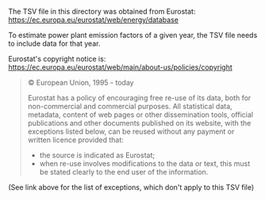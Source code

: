 The TSV file in this directory was obtained from Eurostat: https://ec.europa.eu/eurostat/web/energy/database

To estimate power plant emission factors of a given year, the TSV file needs to include data for that year.

Eurostat's copyright notice is: https://ec.europa.eu/eurostat/web/main/about-us/policies/copyright

> © European Union, 1995 - today
>
> Eurostat has a policy of encouraging free re-use of its data, both for non-commercial and commercial purposes. All statistical data, metadata, content of web pages or other dissemination tools, official publications and other documents published on its website, with the exceptions listed below, can be reused without any payment or written licence provided that:
>
> - the source is indicated as Eurostat;
> - when re-use involves modifications to the data or text, this must be stated clearly to the end user of the information.
     
(See link above for the list of exceptions, which don't apply to this TSV file)